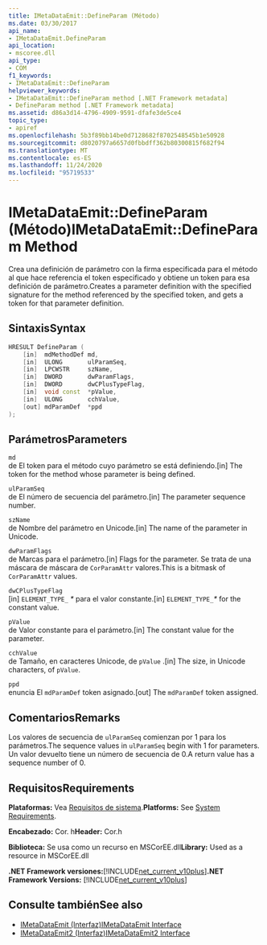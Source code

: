 ```yaml
---
title: IMetaDataEmit::DefineParam (Método)
ms.date: 03/30/2017
api_name:
- IMetaDataEmit.DefineParam
api_location:
- mscoree.dll
api_type:
- COM
f1_keywords:
- IMetaDataEmit::DefineParam
helpviewer_keywords:
- IMetaDataEmit::DefineParam method [.NET Framework metadata]
- DefineParam method [.NET Framework metadata]
ms.assetid: d86a3d14-4796-4909-9591-dfafe3de5ce4
topic_type:
- apiref
ms.openlocfilehash: 5b3f89bb14be0d7128682f8702548545b1e50928
ms.sourcegitcommit: d8020797a6657d0fbbdff362b80300815f682f94
ms.translationtype: MT
ms.contentlocale: es-ES
ms.lasthandoff: 11/24/2020
ms.locfileid: "95719533"
---
```

# <a name="imetadataemitdefineparam-method"></a><span data-ttu-id="7ea9b-102">IMetaDataEmit::DefineParam (Método)</span><span class="sxs-lookup"><span data-stu-id="7ea9b-102">IMetaDataEmit::DefineParam Method</span></span>

<span data-ttu-id="7ea9b-103">Crea una definición de parámetro con la firma especificada para el método al que hace referencia el token especificado y obtiene un token para esa definición de parámetro.</span><span class="sxs-lookup"><span data-stu-id="7ea9b-103">Creates a parameter definition with the specified signature for the method referenced by the specified token, and gets a token for that parameter definition.</span></span>  
  
## <a name="syntax"></a><span data-ttu-id="7ea9b-104">Sintaxis</span><span class="sxs-lookup"><span data-stu-id="7ea9b-104">Syntax</span></span>  
  
```cpp  
HRESULT DefineParam (  
    [in]  mdMethodDef md,
    [in]  ULONG       ulParamSeq,
    [in]  LPCWSTR     szName,
    [in]  DWORD       dwParamFlags,
    [in]  DWORD       dwCPlusTypeFlag,
    [in]  void const  *pValue,  
    [in]  ULONG       cchValue,
    [out] mdParamDef  *ppd
);  
```  
  
## <a name="parameters"></a><span data-ttu-id="7ea9b-105">Parámetros</span><span class="sxs-lookup"><span data-stu-id="7ea9b-105">Parameters</span></span>  

 `md`  
 <span data-ttu-id="7ea9b-106">de El token para el método cuyo parámetro se está definiendo.</span><span class="sxs-lookup"><span data-stu-id="7ea9b-106">[in] The token for the method whose parameter is being defined.</span></span>  
  
 `ulParamSeq`  
 <span data-ttu-id="7ea9b-107">de El número de secuencia del parámetro.</span><span class="sxs-lookup"><span data-stu-id="7ea9b-107">[in] The parameter sequence number.</span></span>  
  
 `szName`  
 <span data-ttu-id="7ea9b-108">de Nombre del parámetro en Unicode.</span><span class="sxs-lookup"><span data-stu-id="7ea9b-108">[in] The name of the parameter in Unicode.</span></span>  
  
 `dwParamFlags`  
 <span data-ttu-id="7ea9b-109">de Marcas para el parámetro.</span><span class="sxs-lookup"><span data-stu-id="7ea9b-109">[in] Flags for the parameter.</span></span> <span data-ttu-id="7ea9b-110">Se trata de una máscara de máscara de `CorParamAttr` valores.</span><span class="sxs-lookup"><span data-stu-id="7ea9b-110">This is a bitmask of `CorParamAttr` values.</span></span>  
  
 `dwCPlusTypeFlag`  
 <span data-ttu-id="7ea9b-111">[in] `ELEMENT_TYPE_` *\** para el valor constante.</span><span class="sxs-lookup"><span data-stu-id="7ea9b-111">[in] `ELEMENT_TYPE_`*\** for the constant value.</span></span>  
  
 `pValue`  
 <span data-ttu-id="7ea9b-112">de Valor constante para el parámetro.</span><span class="sxs-lookup"><span data-stu-id="7ea9b-112">[in] The constant value for the parameter.</span></span>  
  
 `cchValue`  
 <span data-ttu-id="7ea9b-113">de Tamaño, en caracteres Unicode, de `pValue` .</span><span class="sxs-lookup"><span data-stu-id="7ea9b-113">[in] The size, in Unicode characters, of `pValue`.</span></span>  
  
 `ppd`  
 <span data-ttu-id="7ea9b-114">enuncia El `mdParamDef` token asignado.</span><span class="sxs-lookup"><span data-stu-id="7ea9b-114">[out] The `mdParamDef` token assigned.</span></span>  
  
## <a name="remarks"></a><span data-ttu-id="7ea9b-115">Comentarios</span><span class="sxs-lookup"><span data-stu-id="7ea9b-115">Remarks</span></span>  

 <span data-ttu-id="7ea9b-116">Los valores de secuencia de `ulParamSeq` comienzan por 1 para los parámetros.</span><span class="sxs-lookup"><span data-stu-id="7ea9b-116">The sequence values in `ulParamSeq` begin with 1 for parameters.</span></span> <span data-ttu-id="7ea9b-117">Un valor devuelto tiene un número de secuencia de 0.</span><span class="sxs-lookup"><span data-stu-id="7ea9b-117">A return value has a sequence number of 0.</span></span>  
  
## <a name="requirements"></a><span data-ttu-id="7ea9b-118">Requisitos</span><span class="sxs-lookup"><span data-stu-id="7ea9b-118">Requirements</span></span>  

 <span data-ttu-id="7ea9b-119">**Plataformas:** Vea [Requisitos de sistema](../../get-started/system-requirements.md).</span><span class="sxs-lookup"><span data-stu-id="7ea9b-119">**Platforms:** See [System Requirements](../../get-started/system-requirements.md).</span></span>  
  
 <span data-ttu-id="7ea9b-120">**Encabezado:** Cor. h</span><span class="sxs-lookup"><span data-stu-id="7ea9b-120">**Header:** Cor.h</span></span>  
  
 <span data-ttu-id="7ea9b-121">**Biblioteca:** Se usa como un recurso en MSCorEE.dll</span><span class="sxs-lookup"><span data-stu-id="7ea9b-121">**Library:** Used as a resource in MSCorEE.dll</span></span>  
  
 <span data-ttu-id="7ea9b-122">**.NET Framework versiones:**[!INCLUDE[net_current_v10plus](../../../../includes/net-current-v10plus-md.md)]</span><span class="sxs-lookup"><span data-stu-id="7ea9b-122">**.NET Framework Versions:** [!INCLUDE[net_current_v10plus](../../../../includes/net-current-v10plus-md.md)]</span></span>  
  
## <a name="see-also"></a><span data-ttu-id="7ea9b-123">Consulte también</span><span class="sxs-lookup"><span data-stu-id="7ea9b-123">See also</span></span>

- [<span data-ttu-id="7ea9b-124">IMetaDataEmit (Interfaz)</span><span class="sxs-lookup"><span data-stu-id="7ea9b-124">IMetaDataEmit Interface</span></span>](imetadataemit-interface.md)
- [<span data-ttu-id="7ea9b-125">IMetaDataEmit2 (Interfaz)</span><span class="sxs-lookup"><span data-stu-id="7ea9b-125">IMetaDataEmit2 Interface</span></span>](imetadataemit2-interface.md)
